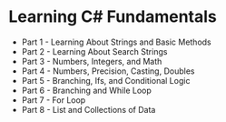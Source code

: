 # Learning C# Fundamentals

<ul>
<li>Part 1 - Learning About Strings and Basic Methods</li>
<li>Part 2 - Learning About Search Strings</li>
<li>Part 3 - Numbers, Integers, and Math</li>
<li>Part 4 - Numbers, Precision, Casting, Doubles</li>
<li>Part 5 - Branching, Ifs, and Conditional Logic</li>
<li>Part 6 - Branching and While Loop</li>
<li>Part 7 - For Loop</li>
<li>Part 8 - List<T> and Collections of Data </li>
</ul>
